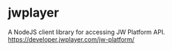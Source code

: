 # jwplayer
A NodeJS client library for accessing JW Platform API. https://developer.jwplayer.com/jw-platform/
